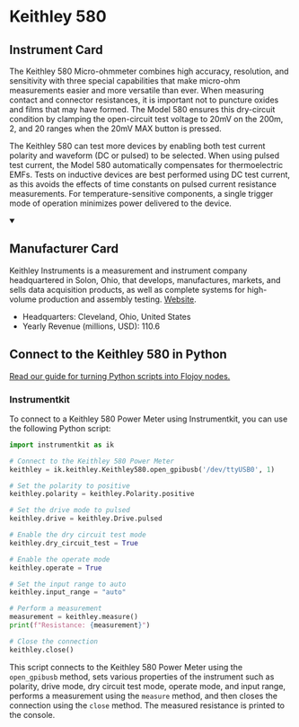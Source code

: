 
# Keithley 580

## Instrument Card

The Keithley 580 Micro-ohmmeter combines high accuracy, resolution, and sensitivity with three special capabilities that make micro-ohm measurements easier and more versatile than ever. When measuring contact and connector resistances, it is important not to puncture oxides and films that may have formed. The Model 580 ensures this dry-circuit condition by clamping the open-circuit test voltage to 20mV on the 200m, 2, and 20 ranges when the 20mV MAX button is pressed.

The Keithley 580 can test more devices by enabling both test current polarity and waveform (DC or pulsed) to be selected. When using pulsed test current, the Model 580 automatically compensates for thermoelectric EMFs. Tests on inductive devices are best performed using DC test current, as this avoids the effects of time constants on pulsed current resistance measurements. For temperature-sensitive components, a single trigger mode of operation minimizes power delivered to the device.

<details open>
<summary><h2>Manufacturer Card</h2></summary>
Keithley Instruments is a measurement and instrument company headquartered in Solon, Ohio, that develops, manufactures, markets, and sells data acquisition products, as well as complete systems for high-volume production and assembly testing. <a href=https://www.tek.com/en>Website</a>.
<br>
<ul>
  <li>Headquarters: Cleveland, Ohio, United States</li>
  <li>Yearly Revenue (millions, USD): 110.6</li>
</ul>
</details>

## Connect to the Keithley 580 in Python

[Read our guide for turning Python scripts into Flojoy nodes.](https://docs.flojoy.ai/custom-nodes/creating-custom-node/)


### Instrumentkit

To connect to a Keithley 580 Power Meter using Instrumentkit, you can use the following Python script:

```python
import instrumentkit as ik

# Connect to the Keithley 580 Power Meter
keithley = ik.keithley.Keithley580.open_gpibusb('/dev/ttyUSB0', 1)

# Set the polarity to positive
keithley.polarity = keithley.Polarity.positive

# Set the drive mode to pulsed
keithley.drive = keithley.Drive.pulsed

# Enable the dry circuit test mode
keithley.dry_circuit_test = True

# Enable the operate mode
keithley.operate = True

# Set the input range to auto
keithley.input_range = "auto"

# Perform a measurement
measurement = keithley.measure()
print(f"Resistance: {measurement}")

# Close the connection
keithley.close()
```

This script connects to the Keithley 580 Power Meter using the `open_gpibusb` method, sets various properties of the instrument such as polarity, drive mode, dry circuit test mode, operate mode, and input range, performs a measurement using the `measure` method, and then closes the connection using the `close` method. The measured resistance is printed to the console.

